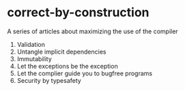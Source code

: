 # correct-by-construction
A series of articles about maximizing the use of the compiler

 1. Validation
 1. Untangle implicit dependencies
 1. Immutability
 1. Let the exceptions be the exception
 1. Let the complier guide you to bugfree programs
 1. Security by typesafety
